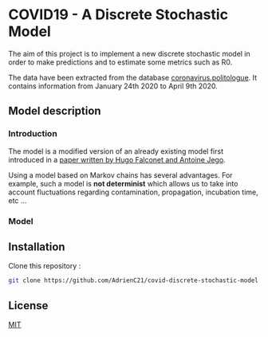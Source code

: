 # COVID19 - A Discrete Stochastic Model

The aim of this project is to implement a new discrete stochastic model in order to make predictions and to estimate some metrics such as R0.

The data have been extracted from the database [coronavirus.politologue](https://coronavirus.politologue.com). It contains information from January 24th 2020 to April 9th 2020.

## Model description

### Introduction

The model is a modified version of an already existing model first introduced in a [paper written by Hugo Falconet and Antoine Jego](http://www.math.ens.fr/enseignement/telecharger_fichier.php?fichier=1693).


Using a model based on Markov chains has several advantages. For example, such a model is **not determinist** which allows us to take into account fluctuations regarding contamination, propagation, incubation time, etc ...

### Model


## Installation

Clone this repository :

```bash
git clone https://github.com/AdrienC21/covid-discrete-stochastic-model.git
```

## License
[MIT](https://choosealicense.com/licenses/mit/)
